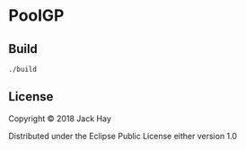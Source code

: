 # PoolGP

## Build
```./build```

## License

Copyright © 2018 Jack Hay

Distributed under the Eclipse Public License either version 1.0
